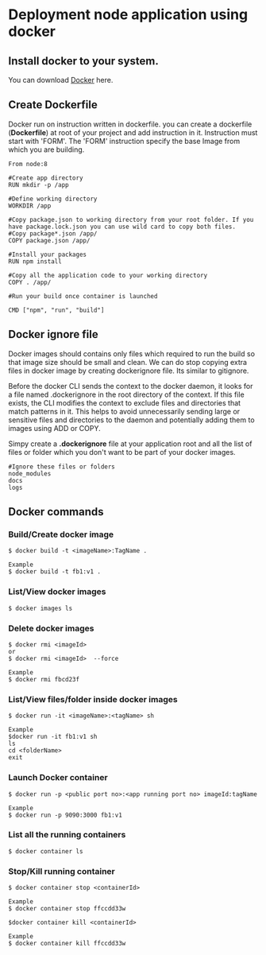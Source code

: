 # Deployment node application using docker

## Install docker to your system.

You can download [Docker][1] here.

[1]: https://www.docker.com/get-started 'Docker'

## Create Dockerfile

Docker run on instruction written in dockerfile. you can create a dockerfile (**Dockerfile**) at root of your project and add instruction in it. Instruction must start with 'FORM'. The 'FORM' instruction specify the base Image from which you are building.

```
From node:8

#Create app directory
RUN mkdir -p /app

#Define working directory
WORKDIR /app

#Copy package.json to working directory from your root folder. If you have package.lock.json you can use wild card to copy both files.
#Copy package*.json /app/
COPY package.json /app/

#Install your packages
RUN npm install

#Copy all the application code to your working directory
COPY . /app/

#Run your build once container is launched

CMD ["npm", "run", "build"]
```

## Docker ignore file

Docker images should contains only files which required to run the build so that image size should be small and clean. We can do stop copying extra files in docker image by creating dockerignore file. Its similar to gitignore.

Before the docker CLI sends the context to the docker daemon, it looks for a file named .dockerignore in the root directory of the context. If this file exists, the CLI modifies the context to exclude files and directories that match patterns in it. This helps to avoid unnecessarily sending large or sensitive files and directories to the daemon and potentially adding them to images using ADD or COPY.

Simpy create a **.dockerignore** file at your application root and all the list of files or folder which you don't want to be part of your docker images.

```
#Ignore these files or folders
node_modules
docs
logs
```

## Docker commands

### Build/Create docker image

```
$ docker build -t <imageName>:TagName .

Example
$ docker build -t fb1:v1 .
```

### List/View docker images

```
$ docker images ls
```

### Delete docker images

```
$ docker rmi <imageId>
or
$ docker rmi <imageId>  --force

Example
$ docker rmi fbcd23f
```

### List/View files/folder inside docker images

```
$ docker run -it <imageName>:<tagName> sh

Example
$docker run -it fb1:v1 sh
ls
cd <folderName>
exit
```

### Launch Docker container

```
$ docker run -p <public port no>:<app running port no> imageId:tagName

Example
$ docker run -p 9090:3000 fb1:v1
```

### List all the running containers

```
$ docker container ls
```

### Stop/Kill running container

```
$ docker container stop <containerId>

Example
$ docker container stop ffccdd33w

$docker container kill <containerId>

Example
$ docker container kill ffccdd33w
```
